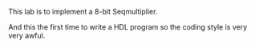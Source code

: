 This lab is to implement a 8-bit Seqmultiplier.

And this the first time to write a HDL program so the coding style is very very awful.
